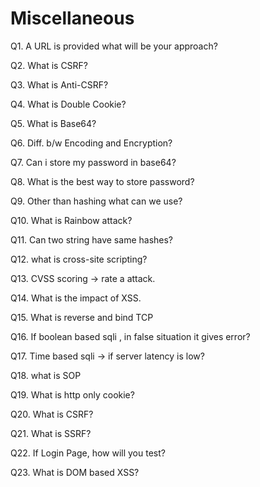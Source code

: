# Miscellaneous

Q1. A URL is provided what will be your approach?

Q2. What is CSRF?

Q3. What is Anti-CSRF?

Q4. What is Double Cookie?

Q5. What is Base64?

Q6. Diff. b/w Encoding and Encryption?

Q7. Can i store my password in base64?

Q8. What is the best way to store password?

Q9. Other than hashing what can we use?

Q10. What is Rainbow attack?

Q11. Can two string have same hashes?

Q12. what is cross-site scripting?

Q13. CVSS scoring -> rate a attack.

Q14. What is the impact of XSS.

Q15. What is reverse and bind TCP

Q16. If boolean based sqli , in false situation it gives error?

Q17. Time based sqli -> if server latency is low?

Q18. what is SOP

Q19. What is http only cookie?

Q20. What is CSRF?

Q21. What is SSRF?

Q22. If Login Page, how will you test?

Q23. What is DOM based XSS?
